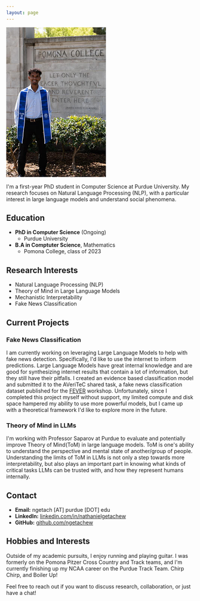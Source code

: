 ```yaml
---
layout: page
---
```


![Grad picture](grad_sign_photo.jpg)



I'm a first-year PhD student in Computer Science at Purdue University. My research focuses on Natural Language Processing (NLP), with a particular interest in large language models and understand social phenomena.

## Education
- **PhD in Computer Science** (Ongoing)
  - Purdue University
- **B.A in Comptuter Science**, Mathematics
  - Pomona College, class of 2023

## Research Interests
- Natural Language Processing (NLP)
- Theory of Mind in Large Language Models
- Mechanistic Interpretability
- Fake News Classification


## Current Projects
### Fake News Classification
I am currently working on leveraging Large Language Models to help with fake news detection. Specifically, I'd like to use the internet to inform predictions. Large Language Models have great internal knowledge and are good for synthesizing internet results that contain a lot of information, but they still have their pitfalls. I created an evidence based classification model and submitted it to the AVeriTeC shared task, a fake news classification dataset published for the [FEVER](fever.ai) workshop. Unfortunately, since I completed this project myself without support, my limited compute and disk space hampered my ability to use more powerful models, but I came up with a theoretical framework I'd like to explore more in the future.

### Theory of Mind in LLMs

I'm working with Professor Saparov at Purdue to evaluate and potentially improve Theory of Mind(ToM) in large language models. ToM is one's ability to understand the perspective and mental state of another/group of people. Understanding the limits of ToM in LLMs is not only a step towards more interpretability, but also plays an important part in knowing what kinds of critical tasks LLMs can be trusted with, and how they represent humans internally.


## Contact
- **Email:** ngetach [AT] purdue [DOT] edu
- **LinkedIn:** [linkedin.com/in/nathanielgetachew](https://www.linkedin.com/in/nathaniel-getachew-6a59b0201/)
- **GitHub:** [github.com/ngetachew](https://github.com/ngetachew)

## Hobbies and Interests

Outside of my academic pursuits, I enjoy running and playing guitar. I was formerly on the Pomona Pitzer Cross Country and Track teams, and I'm currently finishing up my NCAA career on the Purdue Track Team. Chirp Chirp, and Boiler Up!

Feel free to reach out if you want to discuss research, collaboration, or just have a chat!
